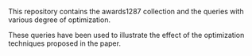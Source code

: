 This repository contains the awards1287 collection and the queries with various degree of optimization.

These queries have been used to illustrate the effect of the optimization techniques proposed in the paper.
